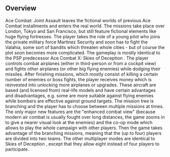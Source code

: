## Overview

Ace Combat: Joint Assault leaves the fictional worlds of previous Ace Combat installments and enters the real world. The missions take place over London, Tokyo and San Francisco, but still feature fictional elements like huge flying fortresses. The player takes the role of a young pilot who joins the private military force Martinez Security and soon has to fight the Valahia, some sort of bandits which threaten whole cities - but of course the plot soon becomes more complicated. The gameplay is mostly identical to the PSP predecessor Ace Combat X: Skies of Deception . The player controls combat airplanes (either in third-person or from a cockpit view) and fights other airplanes (or other big flying enemies) while dodging their missiles. After finishing missions, which mostly consist of killing a certain number of enemies or boss fights, the player receives money which is reinvested into unlocking more airplanes or upgrades. These aircraft are based (and licensed from) real-life models and have certain advantages and disadvantages, e.g. some are more suitable against flying enemies while bombers are effective against ground targets. The mission tree is branching and the player has to choose between multiple missions at times. The only major new features are the "enhanced combat view" (because modern air combat is usually fought over long distances, the game zooms in to give a nearer visual look at the enemies) and the co-op mode which allows to play the whole campaign with other players. Then the game takes advantage of the branching missions, meaning that the (up to four) players are divided into two teams. The other multiplayer modes are identical to Skies of Deception , except that they allow eight instead of four players to participate.